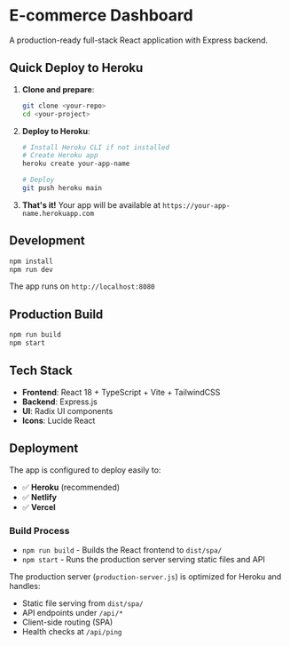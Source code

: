 # E-commerce Dashboard

A production-ready full-stack React application with Express backend.

## Quick Deploy to Heroku

1. **Clone and prepare**:

   ```bash
   git clone <your-repo>
   cd <your-project>
   ```

2. **Deploy to Heroku**:

   ```bash
   # Install Heroku CLI if not installed
   # Create Heroku app
   heroku create your-app-name

   # Deploy
   git push heroku main
   ```

3. **That's it!** Your app will be available at `https://your-app-name.herokuapp.com`

## Development

```bash
npm install
npm run dev
```

The app runs on `http://localhost:8080`

## Production Build

```bash
npm run build
npm start
```

## Tech Stack

- **Frontend**: React 18 + TypeScript + Vite + TailwindCSS
- **Backend**: Express.js
- **UI**: Radix UI components
- **Icons**: Lucide React

## Deployment

The app is configured to deploy easily to:

- ✅ **Heroku** (recommended)
- ✅ **Netlify**
- ✅ **Vercel**

### Build Process

- `npm run build` - Builds the React frontend to `dist/spa/`
- `npm start` - Runs the production server serving static files and API

The production server (`production-server.js`) is optimized for Heroku and handles:

- Static file serving from `dist/spa/`
- API endpoints under `/api/*`
- Client-side routing (SPA)
- Health checks at `/api/ping`
